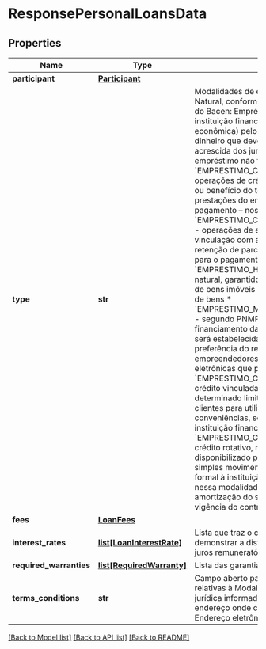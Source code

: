 # ResponsePersonalLoansData

## Properties
Name | Type | Description | Notes
------------ | ------------- | ------------- | -------------
**participant** | [**Participant**](Participant.md) |  | [optional] 
**type** | **str** | Modalidades de empréstimos ofertados para pessoa Natural, conforme Circular 4015-Bacen. Segundo cartilha do Bacen: Empréstimo é um contrato entre o cliente e uma instituição financeira (banco, cooperativa de crédito, caixa econômica) pelo qual o cliente recebe uma quantia em dinheiro que deverá ser devolvida em prazo determinado, acrescida dos juros acertados. Os recursos obtidos no empréstimo não tem destinação específica.   * &#x60;EMPRESTIMO_CREDITO_PESSOAL_CONSIGNADO&#x60; -  operações de crédito com retenção de parcela do salário ou benefício do tomador, para o pagamento das prestações do empréstimo – desconto em folha de pagamento – nos termos da legislação em vigor   * &#x60;EMPRESTIMO_CREDITO_PESSOAL_SEM_CONSIGNACAO&#x60; - operações de empréstimos às pessoa natural, sem vinculação com aquisição de bem ou serviço e sem retenção de parcela do salário ou benefício do tomador para o pagamento das prestações do empréstimo   * &#x60;EMPRESTIMO_HOME_EQUITY&#x60; - empréstimos pessoa natural, garantidos por hipoteca ou por alienação fiduciária de bens imóveis residenciais, sem vinculação a aquisição de bens   * &#x60;EMPRESTIMO_MICROCREDITO_PRODUTIVO_ORIENTADO&#x60; - segundo PNMPO é o crédito concedido para financiamento das atividades produtivas, cuja metodologia será estabelecida em regulamento, observada a preferência do relacionamento direto com os empreendedores, admitido o uso de tecnologias digitais e eletrônicas que possam substituir o contato presencial   * &#x60;EMPRESTIMO_CHEQUE_ESPECIAL&#x60; - operações de crédito vinculadas à conta corrente, nas quais determinado limite de crédito é disponibilizado aos clientes para utilização de acordo com suas conveniências, sem necessidade de comunicação prévia à instituição financeira   * &#x60;EMPRESTIMO_CONTA_GARANTIDA&#x60; - operações de crédito rotativo, nas quais determinado limite de crédito é disponibilizado para utilização pelo cliente, através da simples movimentação da conta corrente e/ou solicitação formal à instituição financeira. As operações classificadas nessa modalidade não devem ter data definida para a amortização do saldo devedor, exceto a estabelecida para vigência do contrato  | 
**fees** | [**LoanFees**](LoanFees.md) |  | [optional] 
**interest_rates** | [**list[LoanInterestRate]**](LoanInterestRate.md) | Lista que traz o conjunto de informações necessárias para demonstrar a distribuição de frequências das taxas de juros remuneratórios da Modalidade de crédito | 
**required_warranties** | [**list[RequiredWarranty]**](RequiredWarranty.md) | Lista das garantias exigidas | 
**terms_conditions** | **str** | Campo aberto para informar as condições contratuais relativas à Modalidade de Financiamentos para pessoa jurídica informada. Pode ser informada a URL referente ao endereço onde constam as condições informadas. Endereço eletrônico de acesso ao canal. | 

[[Back to Model list]](../README.md#documentation-for-models) [[Back to API list]](../README.md#documentation-for-api-endpoints) [[Back to README]](../README.md)

